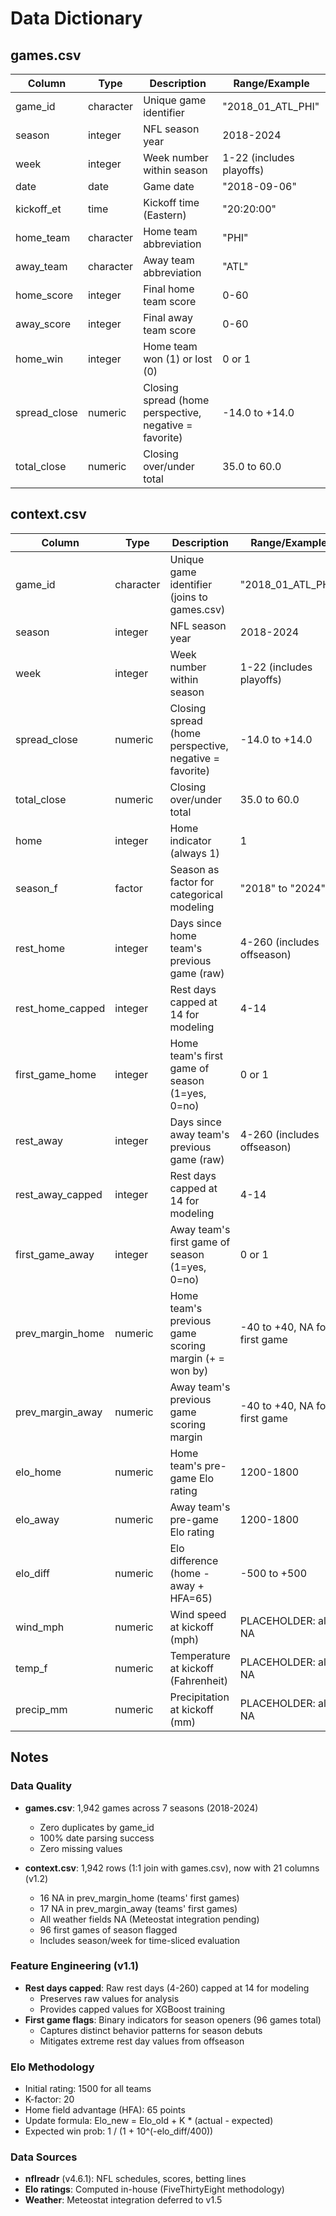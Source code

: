 # Data Dictionary

## games.csv

| Column | Type | Description | Range/Example |
|--------|------|-------------|---------------|
| game_id | character | Unique game identifier | "2018_01_ATL_PHI" |
| season | integer | NFL season year | 2018-2024 |
| week | integer | Week number within season | 1-22 (includes playoffs) |
| date | date | Game date | "2018-09-06" |
| kickoff_et | time | Kickoff time (Eastern) | "20:20:00" |
| home_team | character | Home team abbreviation | "PHI" |
| away_team | character | Away team abbreviation | "ATL" |
| home_score | integer | Final home team score | 0-60 |
| away_score | integer | Final away team score | 0-60 |
| home_win | integer | Home team won (1) or lost (0) | 0 or 1 |
| spread_close | numeric | Closing spread (home perspective, negative = favorite) | -14.0 to +14.0 |
| total_close | numeric | Closing over/under total | 35.0 to 60.0 |

## context.csv

| Column | Type | Description | Range/Example |
|--------|------|-------------|---------------|
| game_id | character | Unique game identifier (joins to games.csv) | "2018_01_ATL_PHI" |
| season | integer | NFL season year | 2018-2024 |
| week | integer | Week number within season | 1-22 (includes playoffs) |
| spread_close | numeric | Closing spread (home perspective, negative = favorite) | -14.0 to +14.0 |
| total_close | numeric | Closing over/under total | 35.0 to 60.0 |
| home | integer | Home indicator (always 1) | 1 |
| season_f | factor | Season as factor for categorical modeling | "2018" to "2024" |
| rest_home | integer | Days since home team's previous game (raw) | 4-260 (includes offseason) |
| rest_home_capped | integer | Rest days capped at 14 for modeling | 4-14 |
| first_game_home | integer | Home team's first game of season (1=yes, 0=no) | 0 or 1 |
| rest_away | integer | Days since away team's previous game (raw) | 4-260 (includes offseason) |
| rest_away_capped | integer | Rest days capped at 14 for modeling | 4-14 |
| first_game_away | integer | Away team's first game of season (1=yes, 0=no) | 0 or 1 |
| prev_margin_home | numeric | Home team's previous game scoring margin (+ = won by) | -40 to +40, NA for first game |
| prev_margin_away | numeric | Away team's previous game scoring margin | -40 to +40, NA for first game |
| elo_home | numeric | Home team's pre-game Elo rating | 1200-1800 |
| elo_away | numeric | Away team's pre-game Elo rating | 1200-1800 |
| elo_diff | numeric | Elo difference (home - away + HFA=65) | -500 to +500 |
| wind_mph | numeric | Wind speed at kickoff (mph) | PLACEHOLDER: all NA |
| temp_f | numeric | Temperature at kickoff (Fahrenheit) | PLACEHOLDER: all NA |
| precip_mm | numeric | Precipitation at kickoff (mm) | PLACEHOLDER: all NA |

## Notes

### Data Quality
- **games.csv**: 1,942 games across 7 seasons (2018-2024)
  - Zero duplicates by game_id
  - 100% date parsing success
  - Zero missing values

- **context.csv**: 1,942 rows (1:1 join with games.csv), now with 21 columns (v1.2)
  - 16 NA in prev_margin_home (teams' first games)
  - 17 NA in prev_margin_away (teams' first games)
  - All weather fields NA (Meteostat integration pending)
  - 96 first games of season flagged
  - Includes season/week for time-sliced evaluation

### Feature Engineering (v1.1)
- **Rest days capped**: Raw rest days (4-260) capped at 14 for modeling
  - Preserves raw values for analysis
  - Provides capped values for XGBoost training
- **First game flags**: Binary indicators for season openers (96 games total)
  - Captures distinct behavior patterns for season debuts
  - Mitigates extreme rest day values from offseason

### Elo Methodology
- Initial rating: 1500 for all teams
- K-factor: 20
- Home field advantage (HFA): 65 points
- Update formula: Elo_new = Elo_old + K * (actual - expected)
- Expected win prob: 1 / (1 + 10^(-elo_diff/400))

### Data Sources
- **nflreadr** (v4.6.1): NFL schedules, scores, betting lines
- **Elo ratings**: Computed in-house (FiveThirtyEight methodology)
- **Weather**: Meteostat integration deferred to v1.5
